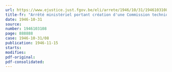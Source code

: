```yaml
---
url: https://www.ejustice.just.fgov.be/eli/arrete/1946/10/31/1946103108/justel
title-fr: "Arrêté ministériel portant création d'une Commission technique permanente pour l'étude de l'économie dans l'utilisation des combustibles et de l'énergie et de leur emploi rationnel"
date: 1946-10-31
source:
number: 1946103108
page: 888888
case: 1946-10-31/08
publication: 1946-11-15
starts:
modifies:
pdf-original:
pdf-consolidated:
---
```


